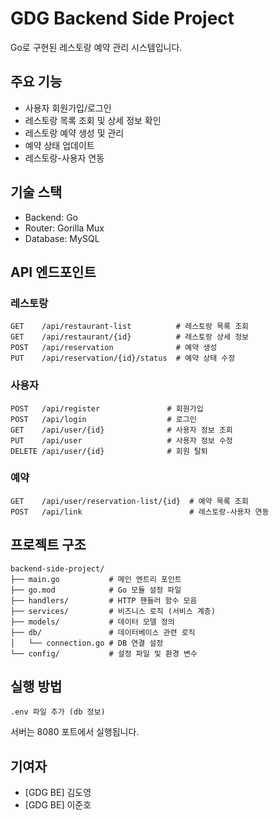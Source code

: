 # GDG Backend Side Project

Go로 구현된 레스토랑 예약 관리 시스템입니다.


## 주요 기능

- 사용자 회원가입/로그인
- 레스토랑 목록 조회 및 상세 정보 확인
- 레스토랑 예약 생성 및 관리
- 예약 상태 업데이트
- 레스토랑-사용자 연동


## 기술 스택

- Backend: Go
- Router: Gorilla Mux
- Database: MySQL


## API 엔드포인트

### 레스토랑
```
GET    /api/restaurant-list          # 레스토랑 목록 조회
GET    /api/restaurant/{id}          # 레스토랑 상세 정보
POST   /api/reservation              # 예약 생성
PUT    /api/reservation/{id}/status  # 예약 상태 수정
```

### 사용자
```
POST   /api/register               # 회원가입
POST   /api/login                  # 로그인
GET    /api/user/{id}              # 사용자 정보 조회
PUT    /api/user                   # 사용자 정보 수정
DELETE /api/user/{id}              # 회원 탈퇴
```

### 예약
```
GET    /api/user/reservation-list/{id}  # 예약 목록 조회
POST   /api/link                        # 레스토랑-사용자 연동
```


## 프로젝트 구조

```
backend-side-project/
├── main.go           # 메인 엔트리 포인트
├── go.mod            # Go 모듈 설정 파일
├── handlers/         # HTTP 핸들러 함수 모음
├── services/         # 비즈니스 로직 (서비스 계층)
├── models/           # 데이터 모델 정의
├── db/               # 데이터베이스 관련 로직
│   └── connection.go # DB 연결 설정
└── config/           # 설정 파일 및 환경 변수
```


## 실행 방법

```
.env 파일 추가 (db 정보)
```

서버는 8080 포트에서 실행됩니다.


## 기여자

- [GDG BE] 김도영
- [GDG BE] 이준호

